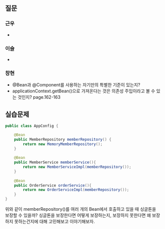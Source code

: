 ## 질문
### 근우
- 

### 이슬
- 

### 창현
- @Bean과 @Component를 사용하는 자기만의 특별한 기준이 있는지?
- applicationContext.getBean()으로 가져온다는 것은 의존성 주입이라고 볼 수 있는 것인지? page.162-163

## 실습문제
```java
public class AppConfig {

	@Bean
	public MemberRepository memberRepository() {
	    return new MemoryMemberRepository();
	}
	
	@Bean
	public MemberService memberService(){
	    return new MemberServiceImpl(memberRepository());
	}
	
	@Bean
	public OrderService orderService(){
	    return new OrderServiceImpl(memberRepository());
	}
}
```
위와 같이 memberRepository()를 여러 개의 Bean에서 호출하고 있을 때 싱글톤을 보장할 수 있을까? 싱글톤을 보장한다면 어떻게 보장하는지, 보장하지 못한다면 왜 보장하지 못하는건지에 대해 고민해보고 이야기해보자.
